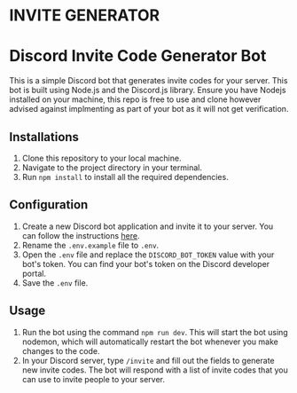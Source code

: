 # INVITE GENERATOR

# Discord Invite Code Generator Bot

This is a simple Discord bot that generates invite codes for your server. This bot is built using Node.js and the Discord.js library. Ensure you have Nodejs installed on your machine, this repo is free to use and clone however advised against implmenting as part of your bot as it will not get verification.

## Installations

1. Clone this repository to your local machine.
2. Navigate to the project directory in your terminal.
3. Run `npm install` to install all the required dependencies.

## Configuration

1. Create a new Discord bot application and invite it to your server. You can follow the instructions [here](https://discordjs.guide/preparations/setting-up-a-bot-application.html#creating-your-bot).
2. Rename the `.env.example` file to `.env`.
3. Open the `.env` file and replace the `DISCORD_BOT_TOKEN` value with your bot's token. You can find your bot's token on the Discord developer portal.
4. Save the `.env` file.

## Usage

1. Run the bot using the command `npm run dev`. This will start the bot using nodemon, which will automatically restart the bot whenever you make changes to the code.
2. In your Discord server, type `/invite` and fill out the fields to generate new invite codes. The bot will respond with a list of invite codes that you can use to invite people to your server.
